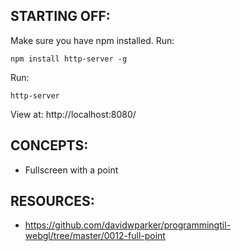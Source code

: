 ## STARTING OFF:

Make sure you have npm installed.
Run:
```
npm install http-server -g
```

Run:
```
http-server
```

View at: http://localhost:8080/

## CONCEPTS:

* Fullscreen with a point

## RESOURCES:

* https://github.com/davidwparker/programmingtil-webgl/tree/master/0012-full-point
